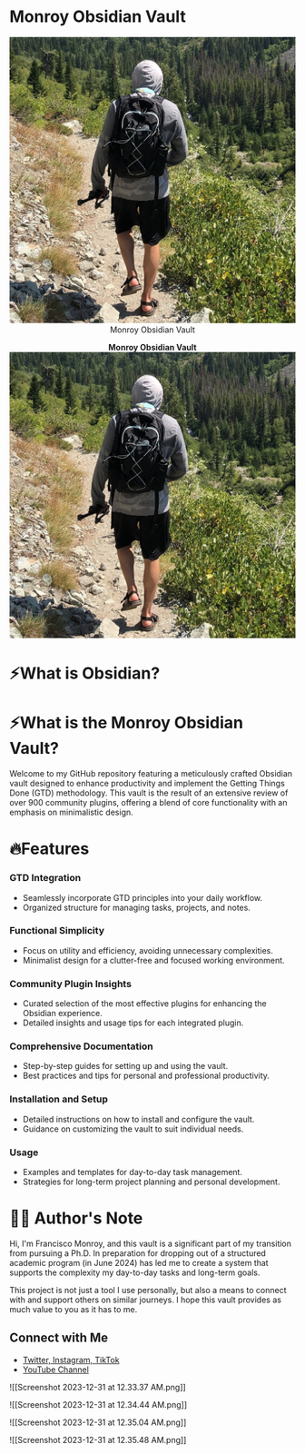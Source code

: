 # Monroy Obsidian Vault

<p align="center">
  <img src=./images/icon.jpg />
  <br/>
	Monroy Obsidian Vault
</p>


<p align="center">
  <strong>Monroy Obsidian Vault</strong><br/>
  <img src="./images/icon.jpg" alt="Monroy Obsidian Vault Icon" />
</p>


# ⚡What is Obsidian?


# ⚡What is the Monroy Obsidian Vault?
Welcome to my GitHub repository featuring a meticulously crafted Obsidian vault designed to enhance productivity and implement the Getting Things Done (GTD) methodology. This vault is the result of an extensive review of over 900 community plugins, offering a blend of core functionality with an emphasis on minimalistic design.




# 🔥Features
### GTD Integration
- Seamlessly incorporate GTD principles into your daily workflow.
- Organized structure for managing tasks, projects, and notes.

### Functional Simplicity
- Focus on utility and efficiency, avoiding unnecessary complexities.
- Minimalist design for a clutter-free and focused working environment.

### Community Plugin Insights
- Curated selection of the most effective plugins for enhancing the Obsidian experience.
- Detailed insights and usage tips for each integrated plugin.

### Comprehensive Documentation
- Step-by-step guides for setting up and using the vault.
- Best practices and tips for personal and professional productivity.

### Installation and Setup
- Detailed instructions on how to install and configure the vault.
- Guidance on customizing the vault to suit individual needs.

### Usage
- Examples and templates for day-to-day task management.
- Strategies for long-term project planning and personal development.




# ✍🏼 Author's Note
Hi, I'm Francisco Monroy, and this vault is a significant part of my transition from pursuing a Ph.D. In preparation for dropping out of a structured academic program (in June 2024) has led me to create a system that supports the complexity my day-to-day tasks and long-term goals.

This project is not just a tool I use personally, but also a means to connect with and support others on similar journeys. I hope this vault provides as much value to you as it has to me.

## Connect with Me
- [Twitter, Instagram, TikTok](https://linktr.ee/francisco.mnroy)
- [YouTube Channel](https://www.youtube.com/@Francisco.Monroy)


![[Screenshot 2023-12-31 at 12.33.37 AM.png]]

![[Screenshot 2023-12-31 at 12.34.44 AM.png]]

![[Screenshot 2023-12-31 at 12.35.04 AM.png]]

![[Screenshot 2023-12-31 at 12.35.48 AM.png]]


















